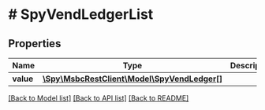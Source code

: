 # # SpyVendLedgerList

## Properties

Name | Type | Description | Notes
------------ | ------------- | ------------- | -------------
**value** | [**\Spy\MsbcRestClient\Model\SpyVendLedger[]**](SpyVendLedger.md) |  | [optional]

[[Back to Model list]](../../README.md#models) [[Back to API list]](../../README.md#endpoints) [[Back to README]](../../README.md)
